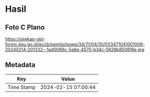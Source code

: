 # Hasil

## Foto C Plano

https://sirekap-obj-formc.kpu.go.id/eccb/pemilu/ppwp/34/71/04/10/01/3471041001009-20240214-201332--1ad0069c-5a8e-4570-b34c-5626b850818e.jpg


## Metadata

| Key        | Value               |
| ---------- | ------------------- |
| Time Stamp | 2024-02-15 07:00:44 |



